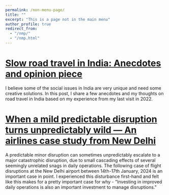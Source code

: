 ```yaml
---
permalink: /non-menu-page/
title: ""
excerpt: "This is a page not in the main menu"
author_profile: true
redirect_from: 
  - "/nmp/"
  - "/nmp.html"
---
```


[Slow road travel in India: Anecdotes and opinion piece](https://medium.com/@parthamishra1996/slow-road-travel-in-india-anecdotes-and-opinion-piece-b5727763eaed)
======

I believe some of the social issues in India are very unique and need some creative solutions. In this post, I share a few anecdotes and my thoughts on road travel in India based on my experience from my last visit in 2022.

[When a mild predictable disruption turns unpredictably wild — An airlines case study from New Delhi](https://medium.com/@parthamishra1996/when-a-mild-predictable-disruption-turns-unpredictably-wild-an-airlines-case-study-from-new-delhi-4474a65c0201)
======

A predictable minor disruption can sometimes unpredictably escalate to a major catastrophic disruption, due to small cascading effects of several seemingly unrelated snags in daily operations. The following case of flight disruptions at the New Delhi airport between 14th-17th January, 2024 is an important case in point. I experienced this disturbance first-hand and felt like this makes for a pretty important case for why - "Investing in improved daily operations is also an important investment to manage disruptions."